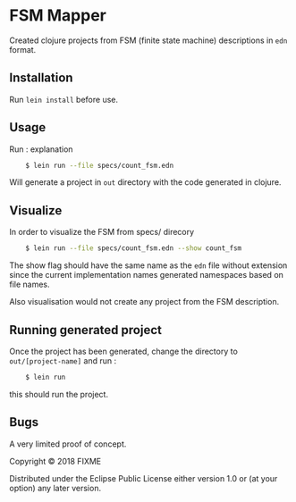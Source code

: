 # FSM Mapper

Created clojure projects from FSM (finite state machine) descriptions in `edn`
format.

## Installation

Run `lein install` before use.
## Usage

Run : explanation

```sh
    $ lein run --file specs/count_fsm.edn 
```

Will generate a project in `out` directory with the code generated in clojure.



## Visualize

In order to visualize the FSM from specs/ direcory

```sh
    $ lein run --file specs/count_fsm.edn --show count_fsm
```
The show flag should have the same name as the `edn` file without extension
since the current implementation names generated namespaces based on file names.

Also visualisation would not create any project from the FSM description.

## Running generated project

Once the project has been generated, change the directory to `out/[project-name]`
and run :
```sh
    $ lein run
```

this should run the project.


## Bugs
A very limited proof of concept.



Copyright © 2018 FIXME

Distributed under the Eclipse Public License either version 1.0 or (at
your option) any later version.
